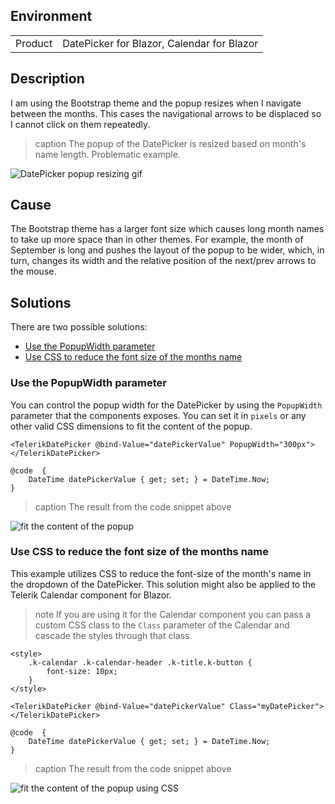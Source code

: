
## Environment
<table>
<tbody>
<tr>
<td>Product</td>
<td>DatePicker for Blazor, Calendar for Blazor</td>
</tr>
</tbody>
</table>

## Description

I am using the Bootstrap theme and the popup resizes when I navigate between the months. This cases the navigational arrows to be displaced so I cannot click on them repeatedly.

>caption The popup of the DatePicker is resized based on month's name length. Problematic example.

![DatePicker popup resizing gif](images/datepicker-popup-resizing-problematic-example.gif)

## Cause

The Bootstrap theme has a larger font size which causes long month names to take up more space than in other themes. For example, the month of September is long and pushes the layout of the popup to be wider, which, in turn, changes its width and the relative position of the next/prev arrows to the mouse.

## Solutions

There are two possible solutions:

* [Use the PopupWidth parameter](#use-the-popupwidth-parameter)
* [Use CSS to reduce the font size of the months name](#use-css-to-reduce-the-font-size-of-the-months-name)

### Use the PopupWidth parameter

You can control the popup width for the DatePicker by using the `PopupWidth` parameter that the components exposes. You can set it in `pixels` or any other valid CSS dimensions to fit the content of the popup.

````RAZOR
<TelerikDatePicker @bind-Value="datePickerValue" PopupWidth="300px"></TelerikDatePicker>

@code  {
    DateTime datePickerValue { get; set; } = DateTime.Now;
}
````

>caption The result from the code snippet above

![fit the content of the popup](images/datepicker-popup-resizing-fit-content-example.gif)

### Use CSS to reduce the font size of the months name

This example utilizes CSS to reduce the font-size of the month's name in the dropdown of the DatePicker. This solution might also be applied to the Telerik Calendar component for Blazor.

>note If you are using it for the Calendar component you can pass a custom CSS class to the `Class` parameter of the Calendar and cascade the styles through that class.

````RAZOR
<style>
    .k-calendar .k-calendar-header .k-title.k-button {
        font-size: 10px;
    }
</style>

<TelerikDatePicker @bind-Value="datePickerValue" Class="myDatePicker"></TelerikDatePicker>

@code  {
    DateTime datePickerValue { get; set; } = DateTime.Now;
}
````

>caption The result from the code snippet above

![fit the content of the popup using CSS](images/datepicker-popup-resizing-fit-content-css-example.gif)

